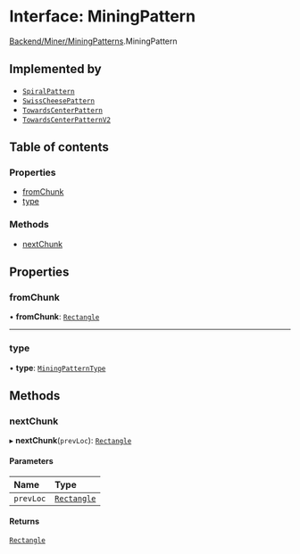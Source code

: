 # Interface: MiningPattern

[Backend/Miner/MiningPatterns](../modules/Backend_Miner_MiningPatterns.md).MiningPattern

## Implemented by

- [`SpiralPattern`](../classes/Backend_Miner_MiningPatterns.SpiralPattern.md)
- [`SwissCheesePattern`](../classes/Backend_Miner_MiningPatterns.SwissCheesePattern.md)
- [`TowardsCenterPattern`](../classes/Backend_Miner_MiningPatterns.TowardsCenterPattern.md)
- [`TowardsCenterPatternV2`](../classes/Backend_Miner_MiningPatterns.TowardsCenterPatternV2.md)

## Table of contents

### Properties

- [fromChunk](Backend_Miner_MiningPatterns.MiningPattern.md#fromchunk)
- [type](Backend_Miner_MiningPatterns.MiningPattern.md#type)

### Methods

- [nextChunk](Backend_Miner_MiningPatterns.MiningPattern.md#nextchunk)

## Properties

### fromChunk

• **fromChunk**: [`Rectangle`](_types_global_GlobalTypes.Rectangle.md)

---

### type

• **type**: [`MiningPatternType`](../enums/Backend_Miner_MiningPatterns.MiningPatternType.md)

## Methods

### nextChunk

▸ **nextChunk**(`prevLoc`): [`Rectangle`](_types_global_GlobalTypes.Rectangle.md)

#### Parameters

| Name      | Type                                                  |
| :-------- | :---------------------------------------------------- |
| `prevLoc` | [`Rectangle`](_types_global_GlobalTypes.Rectangle.md) |

#### Returns

[`Rectangle`](_types_global_GlobalTypes.Rectangle.md)
